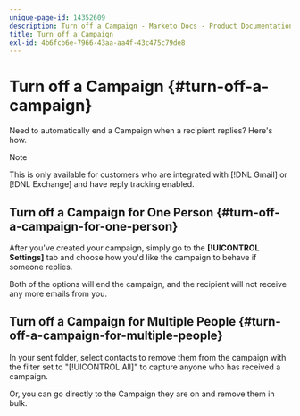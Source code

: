 ```yaml
---
unique-page-id: 14352609
description: Turn off a Campaign - Marketo Docs - Product Documentation
title: Turn off a Campaign
exl-id: 4b6fcb6e-7966-43aa-aa4f-43c475c79de8
---
```

# Turn off a Campaign {#turn-off-a-campaign}

Need to automatically end a Campaign when a recipient replies? Here's how.

>[!NOTE]
>
>This is only available for customers who are integrated with [!DNL Gmail] or [!DNL Exchange] and have reply tracking enabled.

## Turn off a Campaign for One Person {#turn-off-a-campaign-for-one-person}

After you've created your campaign, simply go to the **[!UICONTROL Settings]** tab and choose how you'd like the campaign to behave if someone replies.

Both of the options will end the campaign, and the recipient will not receive any more emails from you.

## Turn off a Campaign for Multiple People {#turn-off-a-campaign-for-multiple-people}

In your sent folder, select contacts to remove them from the campaign with the filter set to "[!UICONTROL All]" to capture anyone who has received a campaign.

Or, you can go directly to the Campaign they are on and remove them in bulk.
